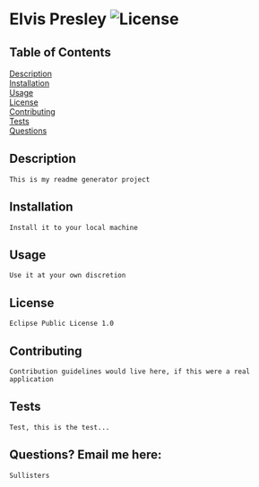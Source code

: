 
# Elvis Presley     ![License](https://img.shields.io/badge/License-EPL_1.0-red.svg)
    
## Table of Contents
[Description](#description)<br>
[Installation](#installation)<br>
[Usage](#usage)<br>
[License](#license)<br>
[Contributing](#contributing)<br>
[Tests](#test)<br>
[Questions](#questions)

## Description
    This is my readme generator project
    
    
## Installation
    Install it to your local machine
    
## Usage
    Use it at your own discretion
    
## License
    Eclipse Public License 1.0
    
## Contributing
    Contribution guidelines would live here, if this were a real application
    
## Tests
    Test, this is the test...
    
## Questions? Email me here:
    Sullisters
